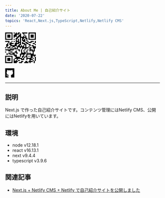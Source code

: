 ```yaml
---
title: About Me | 自己紹介サイト
date: '2020-07-22'
topics: 'React,Next.js,TypeScript,Netlify,Netlify CMS'
---
```

[<img src="https://raw.githubusercontent.com/toshikisugiyama/aboutme/master/src/public/images/uploads/qr-code.svg" alt="QR code" width="100" height="100" style="margin: 0 auto" >](https://aboutme-toshikisugiyama.netlify.app)

<img src="https://raw.githubusercontent.com/toshikisugiyama/aboutme/master/src/public/images/snsIcons/github.svg" alt="github" width="30" height="30" >

---

## 説明
Next.js で作った自己紹介サイトです。コンテンツ管理にはNetlify CMS、公開にはNetlifyを用いています。

## 環境
- node v12.18.1
- react v16.13.1
- next v9.4.4
- typescript v3.9.6

## 関連記事
- [Next.js + Netlify CMS + Netlify で自己紹介サイトを公開しました](https://aboutme-toshikisugiyama.netlify.app/blog/2020-07-21_next-js-netlify-cms-netlify-%E3%81%A7%E8%87%AA%E5%B7%B1%E7%B4%B9%E4%BB%8B%E3%82%B5%E3%82%A4%E3%83%88%E3%82%92%E5%85%AC%E9%96%8B%E3%81%97%E3%81%BE%E3%81%97%E3%81%9F)
